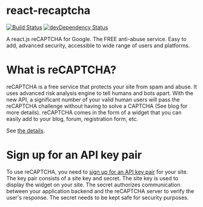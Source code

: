 # react-recaptcha

[![Build Status](https://travis-ci.org/appleboy/react-recaptcha.svg?branch=master)](https://travis-ci.org/appleboy/react-recaptcha) [![devDependency Status](https://david-dm.org/appleboy/react-recaptcha/dev-status.svg)](https://david-dm.org/appleboy/react-recaptcha#info=devDependencies)

A react.js reCAPTCHA for Google. The FREE anti-abuse service. Easy to add, advanced security, accessible to wide range of users and platforms.

# What is reCAPTCHA?

reCAPTCHA is a free service that protects your site from spam and abuse. It uses advanced risk analysis engine to tell humans and bots apart. With the new API, a significant number of your valid human users will pass the reCAPTCHA challenge without having to solve a CAPTCHA (See blog for more details). reCAPTCHA comes in the form of a widget that you can easily add to your blog, forum, registration form, etc.

See [the details][1].

# Sign up for an API key pair

To use reCAPTCHA, you need to [sign up for an API key pair][2] for your site. The key pair consists of a site key and secret. The site key is used to display the widget on your site. The secret authorizes communication between your application backend and the reCAPTCHA server to verify the user's response. The secret needs to be kept safe for security purposes.

[1]: https://www.google.com/recaptcha/intro/index.html
[2]: http://www.google.com/recaptcha/admin
